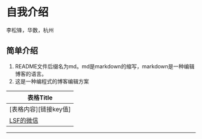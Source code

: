 
自我介绍
=========
李松锋，华数，杭州

## 简单介绍
1. README文件后缀名为md。md是markdown的缩写，markdown是一种编辑博客的语言。
2. 这是一种编程式的博客编辑方案

|表格Title|
|---|
|[表格内容][链接key值]
|[LSF的微信][weixin]


*******************
[weixin]:http://lsf.weixin.com
